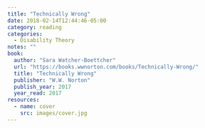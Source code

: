 ```yaml
---
title: "Technically Wrong"
date: 2018-02-14T12:44:46-05:00
category: reading
categories:
  - Disability Theory
notes: ""
book:
  author: "Sara Watcher-Boettcher"
  url: "https://books.wwnorton.com/books/Technically-Wrong/"
  title: "Technically Wrong"
  publisher: "W.W. Norton"
  publish_year: 2017
  year_read: 2017
resources:
  - name: cover
    src: images/cover.jpg
---
```


